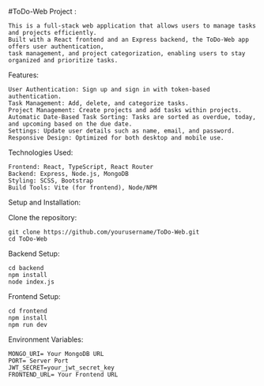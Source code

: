 #ToDo-Web Project :    

    This is a full-stack web application that allows users to manage tasks and projects efficiently. 
    Built with a React frontend and an Express backend, the ToDo-Web app offers user authentication, 
    task management, and project categorization, enabling users to stay organized and prioritize tasks.
Features:
    
    User Authentication: Sign up and sign in with token-based authentication.
    Task Management: Add, delete, and categorize tasks.
    Project Management: Create projects and add tasks within projects.
    Automatic Date-Based Task Sorting: Tasks are sorted as overdue, today, and upcoming based on the due date.
    Settings: Update user details such as name, email, and password.
    Responsive Design: Optimized for both desktop and mobile use.
    
Technologies Used:

    Frontend: React, TypeScript, React Router
    Backend: Express, Node.js, MongoDB
    Styling: SCSS, Bootstrap
    Build Tools: Vite (for frontend), Node/NPM

Setup and Installation:

Clone the repository:

    git clone https://github.com/yourusername/ToDo-Web.git
    cd ToDo-Web
Backend Setup:

    cd backend
    npm install
    node index.js
Frontend Setup:

    cd frontend
    npm install
    npm run dev
Environment Variables:

    MONGO_URI= Your MongoDB URL
    PORT= Server Port
    JWT_SECRET=your_jwt_secret_key
    FRONTEND_URL= Your Frontend URL





